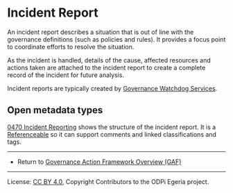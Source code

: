 <!-- SPDX-License-Identifier: CC-BY-4.0 -->
<!-- Copyright Contributors to the ODPi Egeria project. -->

# Incident Report

An incident report describes a situation that is out of line with the governance
definitions (such as policies and rules).  It provides a focus point to
coordinate efforts to resolve the situation.

As the incident is handled, details of the cause, affected resources
and actions taken are attached to the incident report to create
a complete record of the incident for future analysis.

Incident reports are typically created by
[Governance Watchdog Services](watchdog-governance-service.md).


## Open metadata types

[0470 Incident Reporting](https://egeria-project.org/types/4/0470-Incident-Reporting)
shows the structure of the incident report.
It is a [Referenceable](https://egeria-project.org/types/0/0010-Base-Model)
so it can support comments and linked classifications and tags.
 

----

* Return to [Governance Action Framework Overview (GAF)](..)

----
License: [CC BY 4.0](https://creativecommons.org/licenses/by/4.0/),
Copyright Contributors to the ODPi Egeria project.